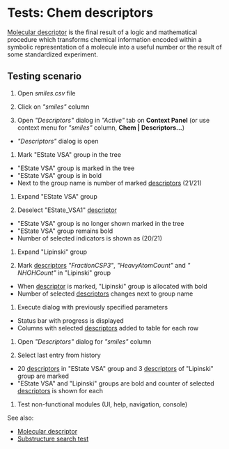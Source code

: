 <!-- TITLE: Tests: Chem descriptors -->
<!-- SUBTITLE: -->

# Tests: Chem descriptors

[Molecular descriptor](descriptors.md) is the final result of a logic and mathematical procedure which
transforms chemical information encoded within a symbolic representation of a molecule into a useful number or the
result of some standardized experiment.

## Testing scenario

1. Open *smiles.csv* file

1. Click on *"smiles"* column

1. Open *"Descriptors"* dialog in *"Active"* tab on **Context Panel**
   (or use context menu for *"smiles"* column, **Chem | Descriptors...**)

* *"Descriptors"* dialog is open

1. Mark "EState VSA" group in the tree

* "EState VSA" group is marked in the tree
* "EState VSA" group is in bold
* Next to the group name is number of marked [descriptors](descriptors.md) (21/21)

1. Expand "EState VSA" group

1. Deselect "EState_VSA1" [descriptor](descriptors.md)

* "EState VSA" group is no longer shown marked in the tree
* "EState VSA" group remains bold
* Number of selected indicators is shown as (20/21)

1. Expand "Lipinski" group

1. Mark [descriptors](descriptors.md) *"FractionCSP3"*, *"HeavyAtomCount"* and *"
   NHOHCount"* in "Lipinski" group

* When [descriptor](descriptors.md) is marked, "Lipinski" group is allocated with bold
* Number of selected [descriptors](descriptors.md) changes next to group name

1. Execute dialog with previously specified parameters

* Status bar with progress is displayed
* Columns with selected [descriptors](descriptors.md) added to table for each row

1. Open *"Descriptors"* dialog for *"smiles"* column

1. Select last entry from history

* 20 [descriptors](descriptors.md) in "EState VSA" group and
  3 [descriptors](descriptors.md) of  "Lipinski" group are marked
* "EState VSA" and "Lipinski" groups are bold and counter of selected [descriptors](descriptors.md) is
  shown for each

1. Test non-functional modules (UI, help, navigation, console)

See also:

* [Molecular descriptor](descriptors.md)
* [Substructure search test](substructure-search-test.md)
